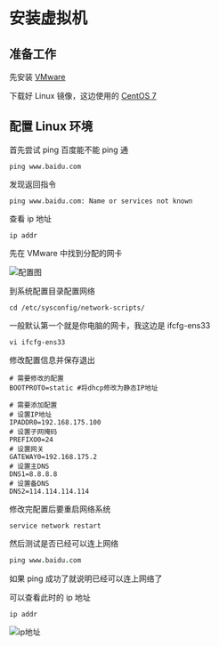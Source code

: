 # 安装虚拟机

## 准备工作

先安装 [VMware](https://www.vmware.com/cn/products/workstation-pro.html)

下载好 Linux 镜像，这边使用的 [CentOS 7](https://www.centos.org/)



## 配置 Linux 环境

首先尝试 ping 百度能不能 ping 通

```properties
ping www.baidu.com
```

发现返回指令

```properties
ping www.baidu.com: Name or services not known
```

查看 ip 地址

```properties
ip addr
```

先在 VMware 中找到分配的网卡

![配置图](http://tva1.sinaimg.cn/large/0080xEK2ly1galobfxruwj30uv0epab2.jpg)

到系统配置目录配置网络

```properties
cd /etc/sysconfig/network-scripts/
```

一般默认第一个就是你电脑的网卡，我这边是 ifcfg-ens33

```properties
vi ifcfg-ens33
```

修改配置信息并保存退出

```properties
# 需要修改的配置
BOOTPROTO=static #将dhcp修改为静态IP地址

# 需要添加配置
# 设置IP地址
IPADDR0=192.168.175.100
# 设置子网掩码
PREFIXO0=24
# 设置网关
GATEWAY0=192.168.175.2
# 设置主DNS
DNS1=8.8.8.8
# 设置备DNS
DNS2=114.114.114.114
```

修改完配置后要重启网络系统

```properties
service network restart
```

然后测试是否已经可以连上网络

```pro
ping www.baidu.com
```

如果 ping 成功了就说明已经可以连上网络了

可以查看此时的 ip 地址

```properties
ip addr
```

![ip地址](http://tva1.sinaimg.cn/large/0080xEK2ly1galoutsc0cj30s1086t96.jpg)